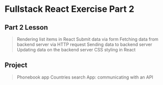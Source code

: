 # Fullstack React Exercise Part 2

## Part 2 Lesson

> Rendering list items in React
> Submit data via form
> Fetching data from backend server via HTTP request
> Sending data to backend server
> Updating data on the backend server
> CSS styling in React

## Project

> Phonebook app
> Countries search App: communicating with an API
